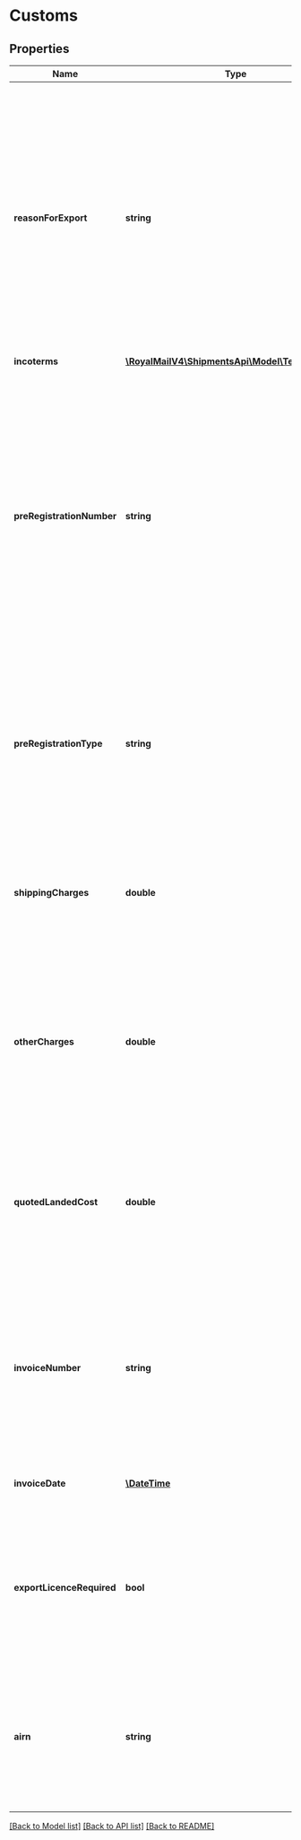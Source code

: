 # Customs

## Properties
Name | Type | Description | Notes
------------ | ------------- | ------------- | -------------
**reasonForExport** | **string** | Used to provide the reason an international shipment is being sent e.g. Sale, Gift, Return etc.  &lt;br /&gt;Mandatory for Royal Mail international shipments and Yodel international shipments.  &lt;br /&gt;If there are no accepted values for the carrier stated below, any value can be provided in the field. &lt;br /&gt;For shipments where the carrier is UPU affiliated and the service is a postal service, then only the following values are accepted: &lt;br /&gt;**Gift** &lt;br /&gt;**Commercial Sample** &lt;br /&gt;**Documents** &lt;br /&gt;**Sale of Goods** &lt;br /&gt;**Return of Goods** &lt;br /&gt;**Mixed Content** &lt;br /&gt;**Other** &lt;br /&gt;For Yodel shipments, only the following values are accepted: &lt;br /&gt;**Sales** &lt;br /&gt;**Gift** &lt;br /&gt;**Sample** &lt;br /&gt;**Personal** | [optional] 
**incoterms** | [**\RoyalMailV4\ShipmentsApi\Model\TermsOfTrade**](TermsOfTrade.md) |  | [optional] 
**preRegistrationNumber** | **string** | Some countries operate a Tax Pre-Registration scheme (e.g., VOEC in Norway, GST in Australia). If you are registered for a Tax Pre-Registration scheme for the destination country and are shipping under the scheme rules then provide the pre-registration number for the destination country.  &lt;br /&gt;A pre-registration number is only relevant if the shipment Incoterms are DDU (Delivery Duty Unpaid). &lt;br /&gt;If not provided and the shipment incoterms are set to DDU, any pre-registration numbers set up for your account in the Customs Settings GUI will be used. &lt;br /&gt;**NOTE**: VAT and EORI numbers should be provided in the  Shipper VatNumber and Shipper EoriNumber fields, not in the preRegistrationNumber fields. | [optional] 
**preRegistrationType** | **string** | The type of pre-registration number provided in the PreRegistrationNumber element. &lt;br /&gt;Required if a pre-registration number has been provided. &lt;br /&gt;Ignored if there is no pre-registration number. &lt;br /&gt;**NOTE:** VAT and EORI numbers should be provided in the  Shipper VatNumber and Shipper EoriNumber fields, not in the preRegistrationNumber and PreRegistrationType fields | [optional] 
**shippingCharges** | **double** | Shipping Charges for International Shipments. &lt;br /&gt;The postage amount paid by the customer. The amount can be 0.00 if the customer has been offered free delivery. &lt;br /&gt;Used for the calculation of customs fees. &lt;br /&gt;Any value should be in the currency specified in the ShipmentInformation/Currency field. | [optional] 
**otherCharges** | **double** | Insurance and Other Costs for International Shipments. &lt;br /&gt;Used to declare any costs the customer has been charged in addition to the standard shipping cost, such as insurance. &lt;br /&gt;This field can be left blank, or be 0.00 if no other charges have been levied.         &lt;br /&gt;Any value should be in the currency specified in the ShipmentInformation/Currency field. | [optional] 
**quotedLandedCost** | **double** | The total cost quoted to the customer for delivering the shipment. This includes shipping charges, other charges and any customs taxes and duties charges that were quoted. &lt;br /&gt;Required for some international destinations when the shipment incoterms are DDP. &lt;br /&gt;Any value should be in the currency specified in the ShipmentInformation/Currency field. | [optional] 
**invoiceNumber** | **string** | Invoice Number for International Shipments. &lt;br /&gt;When sending an item to an overseas address and a Commercial or Proforma invoice is available, the Invoice Number and Date should be provided where possible. This supports customs processing in certain circumstances. &lt;br /&gt;Required if Invoice Date is provided. &lt;br /&gt;If provided, this will be displayed on commercial invoices generated for the shipment. | [optional] 
**invoiceDate** | [**\DateTime**](\DateTime.md) | If not provided, defaults to today&#x27;s date. &lt;br /&gt;Ignored if no Invoice Number provided. &lt;br /&gt;Accepted Format: YYYY-MM-DD | [optional] 
**exportLicenceRequired** | **bool** | Used to flag shipments requiring an export license.  &lt;br /&gt;An export license is neeed for a specific type of goods used predominantly for military purposes. &lt;br /&gt;You can find out more about the type of items requiring an export licence on the UK Government website. &lt;br /&gt;If an export licence is required, it should be affixed to the outside of the package. | [optional] 
**airn** | **string** | The AIRN (Addressee Identification Reference Number) is the generic name given to a national identification number for the overseas recipient of an item. &lt;br /&gt;The AIRN, when available, should be provided for items being exported to a destination where the customs/tax authority requests one. E.g. Russia and Brazil. | [optional] 

[[Back to Model list]](../../README.md#documentation-for-models) [[Back to API list]](../../README.md#documentation-for-api-endpoints) [[Back to README]](../../README.md)

